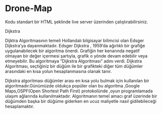 # Drone-Map
Kodu standart bir HTML şeklinde live server üzerinden çalıştırabilirsiniz.


Dijkstra

Dijktra Algoritmasının temeli Hollandalı bilgisayar bilimcisi olan Edsger Dijkstra’ya dayanmaktadır.  Edsger Dijkstra , 1959’da ağırlıklı bir grafiğe uygulanabilecek bir algoritma önerdi. Grafiğin her kenarında negatif olmayan bir değer içermesi şartıyla, grafik o yönde devam edebilir veya etmeyebilir. Bu algoritmaya “Dijkstra Algoritması” adını verdi. Dijkstra Algoritması, seçtiğiniz bir düğüm ile bir grafikteki diğer tüm düğümler arasındaki en kısa yolun hesaplanmasına olanak tanır.

Dijkstra  algoritması düğümler arası en kısa yolu bulmak için kullanılan bir algoritmadır.Günümüzde oldukça popüler olan bu algoritma ,Google Maps,OSPF(Open Shortest Path First) protokolünde ,oyun programlamada ulaşım ağlarında kullanılmaktadır.
Algoritmanın temel amacı graf üzerinde bir düğümden başka bir düğüme giderken en ucuz maliyetle nasıl gidilebileceği hesaplamaktır.
